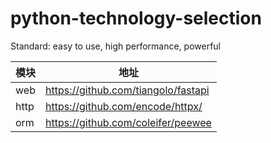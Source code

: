 # python-technology-selection
Standard: easy to use, high performance, powerful


| 模块          |     地址                                   | 
|---------------|-------------------------------------------|
| web |     https://github.com/tiangolo/fastapi      |
| http  |     https://github.com/encode/httpx/         | 
| orm   |     https://github.com/coleifer/peewee   |  
